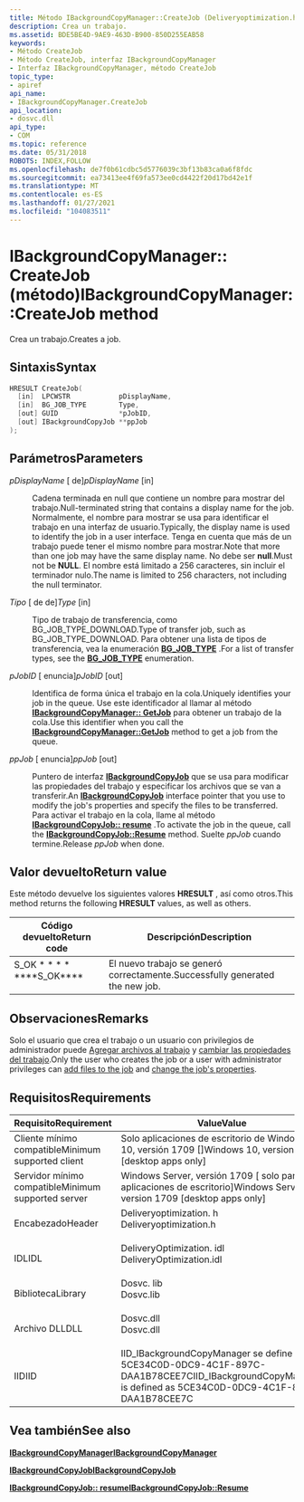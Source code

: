 ```yaml
---
title: Método IBackgroundCopyManager::CreateJob (Deliveryoptimization.h)
description: Crea un trabajo.
ms.assetid: BDE5BE4D-9AE9-463D-B900-850D255EAB58
keywords:
- Método CreateJob
- Método CreateJob, interfaz IBackgroundCopyManager
- Interfaz IBackgroundCopyManager, método CreateJob
topic_type:
- apiref
api_name:
- IBackgroundCopyManager.CreateJob
api_location:
- dosvc.dll
api_type:
- COM
ms.topic: reference
ms.date: 05/31/2018
ROBOTS: INDEX,FOLLOW
ms.openlocfilehash: de7f0b61cdbc5d5776039c3bf13b83ca0a6f8fdc
ms.sourcegitcommit: ea73413ee4f69fa573ee0cd4422f20d17bd42e1f
ms.translationtype: MT
ms.contentlocale: es-ES
ms.lasthandoff: 01/27/2021
ms.locfileid: "104083511"
---
```

# <a name="ibackgroundcopymanagercreatejob-method"></a><span data-ttu-id="7ffbf-106">IBackgroundCopyManager:: CreateJob (método)</span><span class="sxs-lookup"><span data-stu-id="7ffbf-106">IBackgroundCopyManager::CreateJob method</span></span>

<span data-ttu-id="7ffbf-107">Crea un trabajo.</span><span class="sxs-lookup"><span data-stu-id="7ffbf-107">Creates a job.</span></span>

## <a name="syntax"></a><span data-ttu-id="7ffbf-108">Sintaxis</span><span class="sxs-lookup"><span data-stu-id="7ffbf-108">Syntax</span></span>


```C++
HRESULT CreateJob(
  [in]  LPCWSTR            pDisplayName,
  [in]  BG_JOB_TYPE        Type,
  [out] GUID               *pJobID,
  [out] IBackgroundCopyJob **ppJob
);
```



## <a name="parameters"></a><span data-ttu-id="7ffbf-109">Parámetros</span><span class="sxs-lookup"><span data-stu-id="7ffbf-109">Parameters</span></span>

<dl> <dt>

<span data-ttu-id="7ffbf-110">*pDisplayName* \[ de\]</span><span class="sxs-lookup"><span data-stu-id="7ffbf-110">*pDisplayName* \[in\]</span></span>
</dt> <dd>

<span data-ttu-id="7ffbf-111">Cadena terminada en null que contiene un nombre para mostrar del trabajo.</span><span class="sxs-lookup"><span data-stu-id="7ffbf-111">Null-terminated string that contains a display name for the job.</span></span> <span data-ttu-id="7ffbf-112">Normalmente, el nombre para mostrar se usa para identificar el trabajo en una interfaz de usuario.</span><span class="sxs-lookup"><span data-stu-id="7ffbf-112">Typically, the display name is used to identify the job in a user interface.</span></span> <span data-ttu-id="7ffbf-113">Tenga en cuenta que más de un trabajo puede tener el mismo nombre para mostrar.</span><span class="sxs-lookup"><span data-stu-id="7ffbf-113">Note that more than one job may have the same display name.</span></span> <span data-ttu-id="7ffbf-114">No debe ser **null**.</span><span class="sxs-lookup"><span data-stu-id="7ffbf-114">Must not be **NULL**.</span></span> <span data-ttu-id="7ffbf-115">El nombre está limitado a 256 caracteres, sin incluir el terminador nulo.</span><span class="sxs-lookup"><span data-stu-id="7ffbf-115">The name is limited to 256 characters, not including the null terminator.</span></span>

</dd> <dt>

<span data-ttu-id="7ffbf-116">*Tipo* \[ de de\]</span><span class="sxs-lookup"><span data-stu-id="7ffbf-116">*Type* \[in\]</span></span>
</dt> <dd>

<span data-ttu-id="7ffbf-117">Tipo de trabajo de transferencia, como BG_JOB_TYPE_DOWNLOAD.</span><span class="sxs-lookup"><span data-stu-id="7ffbf-117">Type of transfer job, such as BG_JOB_TYPE_DOWNLOAD.</span></span> <span data-ttu-id="7ffbf-118">Para obtener una lista de tipos de transferencia, vea la enumeración [**BG_JOB_TYPE**](bg-job-type.md) .</span><span class="sxs-lookup"><span data-stu-id="7ffbf-118">For a list of transfer types, see the [**BG_JOB_TYPE**](bg-job-type.md) enumeration.</span></span>

</dd> <dt>

<span data-ttu-id="7ffbf-119">*pJobID* \[ enuncia\]</span><span class="sxs-lookup"><span data-stu-id="7ffbf-119">*pJobID* \[out\]</span></span>
</dt> <dd>

<span data-ttu-id="7ffbf-120">Identifica de forma única el trabajo en la cola.</span><span class="sxs-lookup"><span data-stu-id="7ffbf-120">Uniquely identifies your job in the queue.</span></span> <span data-ttu-id="7ffbf-121">Use este identificador al llamar al método [**IBackgroundCopyManager:: GetJob**](ibackgroundcopymanager-getjob.md) para obtener un trabajo de la cola.</span><span class="sxs-lookup"><span data-stu-id="7ffbf-121">Use this identifier when you call the [**IBackgroundCopyManager::GetJob**](ibackgroundcopymanager-getjob.md) method to get a job from the queue.</span></span>

</dd> <dt>

<span data-ttu-id="7ffbf-122">*ppJob* \[ enuncia\]</span><span class="sxs-lookup"><span data-stu-id="7ffbf-122">*ppJob* \[out\]</span></span>
</dt> <dd>

<span data-ttu-id="7ffbf-123">Puntero de interfaz [**IBackgroundCopyJob**](ibackgroundcopyjob-.md) que se usa para modificar las propiedades del trabajo y especificar los archivos que se van a transferir.</span><span class="sxs-lookup"><span data-stu-id="7ffbf-123">An [**IBackgroundCopyJob**](ibackgroundcopyjob-.md) interface pointer that you use to modify the job's properties and specify the files to be transferred.</span></span> <span data-ttu-id="7ffbf-124">Para activar el trabajo en la cola, llame al método [**IBackgroundCopyJob:: resume**](ibackgroundcopyjob-resume.md) .</span><span class="sxs-lookup"><span data-stu-id="7ffbf-124">To activate the job in the queue, call the [**IBackgroundCopyJob::Resume**](ibackgroundcopyjob-resume.md) method.</span></span> <span data-ttu-id="7ffbf-125">Suelte *ppJob* cuando termine.</span><span class="sxs-lookup"><span data-stu-id="7ffbf-125">Release *ppJob* when done.</span></span>

</dd> </dl>

## <a name="return-value"></a><span data-ttu-id="7ffbf-126">Valor devuelto</span><span class="sxs-lookup"><span data-stu-id="7ffbf-126">Return value</span></span>

<span data-ttu-id="7ffbf-127">Este método devuelve los siguientes valores **HRESULT** , así como otros.</span><span class="sxs-lookup"><span data-stu-id="7ffbf-127">This method returns the following **HRESULT** values, as well as others.</span></span>



| <span data-ttu-id="7ffbf-128">Código devuelto</span><span class="sxs-lookup"><span data-stu-id="7ffbf-128">Return code</span></span>                                                                              | <span data-ttu-id="7ffbf-129">Descripción</span><span class="sxs-lookup"><span data-stu-id="7ffbf-129">Description</span></span>                                    |
|------------------------------------------------------------------------------------------|------------------------------------------------|
| <dl> <span data-ttu-id="7ffbf-130"><dt>S_OK \* \* \* \*</dt></span><span class="sxs-lookup"><span data-stu-id="7ffbf-130"><dt>\*\*\*\*S_OK\*\*\*\*</dt></span></span> </dl> | <span data-ttu-id="7ffbf-131">El nuevo trabajo se generó correctamente.</span><span class="sxs-lookup"><span data-stu-id="7ffbf-131">Successfully generated the new job.</span></span><br/> |



 

## <a name="remarks"></a><span data-ttu-id="7ffbf-132">Observaciones</span><span class="sxs-lookup"><span data-stu-id="7ffbf-132">Remarks</span></span>

<span data-ttu-id="7ffbf-133">Solo el usuario que crea el trabajo o un usuario con privilegios de administrador puede [Agregar archivos al trabajo](https://www.bing.com/search?q=add+files+to+the+job) y [cambiar las propiedades del trabajo](https://www.bing.com/search?q=change+the+job's+properties).</span><span class="sxs-lookup"><span data-stu-id="7ffbf-133">Only the user who creates the job or a user with administrator privileges can [add files to the job](https://www.bing.com/search?q=add+files+to+the+job) and [change the job's properties](https://www.bing.com/search?q=change+the+job's+properties).</span></span>

## <a name="requirements"></a><span data-ttu-id="7ffbf-134">Requisitos</span><span class="sxs-lookup"><span data-stu-id="7ffbf-134">Requirements</span></span>



| <span data-ttu-id="7ffbf-135">Requisito</span><span class="sxs-lookup"><span data-stu-id="7ffbf-135">Requirement</span></span> | <span data-ttu-id="7ffbf-136">Value</span><span class="sxs-lookup"><span data-stu-id="7ffbf-136">Value</span></span> |
|-------------------------------------|-----------------------------------------------------------------------------------------------------|
| <span data-ttu-id="7ffbf-137">Cliente mínimo compatible</span><span class="sxs-lookup"><span data-stu-id="7ffbf-137">Minimum supported client</span></span><br/> | <span data-ttu-id="7ffbf-138">Solo aplicaciones de escritorio de Windows 10, versión 1709 \[\]</span><span class="sxs-lookup"><span data-stu-id="7ffbf-138">Windows 10, version 1709 \[desktop apps only\]</span></span><br/>                                           |
| <span data-ttu-id="7ffbf-139">Servidor mínimo compatible</span><span class="sxs-lookup"><span data-stu-id="7ffbf-139">Minimum supported server</span></span><br/> | <span data-ttu-id="7ffbf-140">Windows Server, versión 1709 \[ solo para aplicaciones de escritorio\]</span><span class="sxs-lookup"><span data-stu-id="7ffbf-140">Windows Server, version 1709 \[desktop apps only\]</span></span><br/>                                       |
| <span data-ttu-id="7ffbf-141">Encabezado</span><span class="sxs-lookup"><span data-stu-id="7ffbf-141">Header</span></span><br/>                   | <dl> <span data-ttu-id="7ffbf-142"><dt>Deliveryoptimization. h</dt></span><span class="sxs-lookup"><span data-stu-id="7ffbf-142"><dt>Deliveryoptimization.h</dt></span></span> </dl>   |
| <span data-ttu-id="7ffbf-143">IDL</span><span class="sxs-lookup"><span data-stu-id="7ffbf-143">IDL</span></span><br/>                      | <dl> <span data-ttu-id="7ffbf-144"><dt>DeliveryOptimization. idl</dt></span><span class="sxs-lookup"><span data-stu-id="7ffbf-144"><dt>DeliveryOptimization.idl</dt></span></span> </dl> |
| <span data-ttu-id="7ffbf-145">Biblioteca</span><span class="sxs-lookup"><span data-stu-id="7ffbf-145">Library</span></span><br/>                  | <dl> <span data-ttu-id="7ffbf-146"><dt>Dosvc. lib</dt></span><span class="sxs-lookup"><span data-stu-id="7ffbf-146"><dt>Dosvc.lib</dt></span></span> </dl>                |
| <span data-ttu-id="7ffbf-147">Archivo DLL</span><span class="sxs-lookup"><span data-stu-id="7ffbf-147">DLL</span></span><br/>                      | <dl> <span data-ttu-id="7ffbf-148"><dt>Dosvc.dll</dt></span><span class="sxs-lookup"><span data-stu-id="7ffbf-148"><dt>Dosvc.dll</dt></span></span> </dl>                |
| <span data-ttu-id="7ffbf-149">IID</span><span class="sxs-lookup"><span data-stu-id="7ffbf-149">IID</span></span><br/>                      | <span data-ttu-id="7ffbf-150">IID_IBackgroundCopyManager se define como 5CE34C0D-0DC9-4C1F-897C-DAA1B78CEE7C</span><span class="sxs-lookup"><span data-stu-id="7ffbf-150">IID_IBackgroundCopyManager is defined as 5CE34C0D-0DC9-4C1F-897C-DAA1B78CEE7C</span></span><br/>           |



## <a name="see-also"></a><span data-ttu-id="7ffbf-151">Vea también</span><span class="sxs-lookup"><span data-stu-id="7ffbf-151">See also</span></span>

<dl> <dt>

[<span data-ttu-id="7ffbf-152">**IBackgroundCopyManager**</span><span class="sxs-lookup"><span data-stu-id="7ffbf-152">**IBackgroundCopyManager**</span></span>](ibackgroundcopymanager.md)
</dt> <dt>

[<span data-ttu-id="7ffbf-153">**IBackgroundCopyJob**</span><span class="sxs-lookup"><span data-stu-id="7ffbf-153">**IBackgroundCopyJob**</span></span>](ibackgroundcopyjob-.md)
</dt> <dt>

[<span data-ttu-id="7ffbf-154">**IBackgroundCopyJob:: resume**</span><span class="sxs-lookup"><span data-stu-id="7ffbf-154">**IBackgroundCopyJob::Resume**</span></span>](ibackgroundcopyjob-resume.md)
</dt> </dl>
